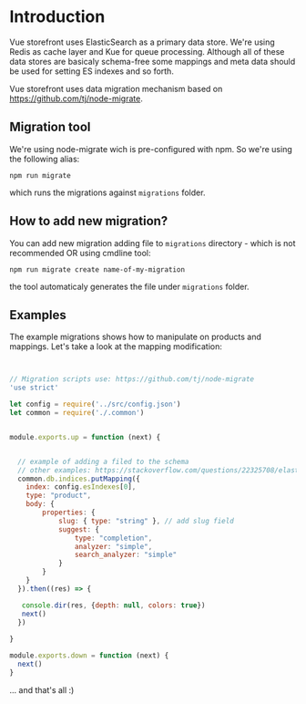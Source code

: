 # Introduction

Vue storefront uses ElasticSearch as a primary data store. We're using Redis as cache layer and Kue for queue processing.
Although all of these data stores are basicaly schema-free some mappings and meta data should be used for setting ES indexes and so forth. 

Vue storefront uses data migration mechanism based on https://github.com/tj/node-migrate.

## Migration tool

We're using node-migrate wich is pre-configured with npm. So we're using the following alias:

```
npm run migrate
```

which runs the migrations against `migrations` folder.

## How to add new migration?

You can add new migration adding file to `migrations` directory - which is not recommended OR using cmdline tool:

```
npm run migrate create name-of-my-migration
```

the tool automaticaly generates the file under `migrations` folder.


## Examples

The example migrations shows how to manipulate on products and mappings. Let's take a look at the mapping modification:

```js


// Migration scripts use: https://github.com/tj/node-migrate
'use strict'

let config = require('../src/config.json')
let common = require('./.common')


module.exports.up = function (next) {


  // example of adding a filed to the schema
  // other examples: https://stackoverflow.com/questions/22325708/elasticsearch-create-index-with-mappings-using-javascript, 
  common.db.indices.putMapping({ 
    index: config.esIndexes[0],
    type: "product",
    body: {
        properties: {
            slug: { type: "string" }, // add slug field
            suggest: {
                type: "completion",
                analyzer: "simple",
                search_analyzer: "simple"
            }
        }
    }
  }).then((res) => {

   console.dir(res, {depth: null, colors: true})
   next()
  })
  
}

module.exports.down = function (next) {
  next()
}
```

... and that's all :)